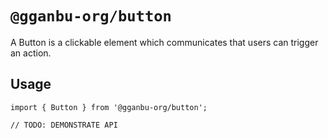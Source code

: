 # `@gganbu-org/button`

A Button is a clickable element which communicates that users can trigger an action.

## Usage

```
import { Button } from '@gganbu-org/button';

// TODO: DEMONSTRATE API
```

